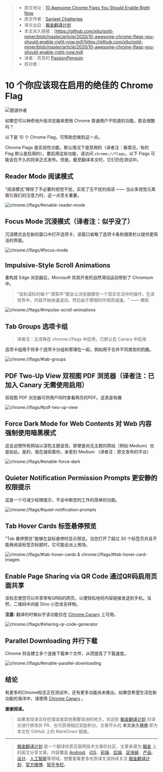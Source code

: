 > * 原文地址：[10 Awesome Chrome Flags You Should Enable Right Now](https://medium.com/better-programming/10-awesome-chrome-flags-you-should-enable-right-now-2684e4518cb5)
> * 原文作者：[Sanjeet Chatterjee](https://medium.com/@thesanjeetc)
> * 译文出自：[掘金翻译计划](https://github.com/xitu/gold-miner)
> * 本文永久链接：[https://github.com/xitu/gold-miner/blob/master/article/2020/10-awesome-chrome-flags-you-should-enable-right-now.md](https://github.com/xitu/gold-miner/blob/master/article/2020/10-awesome-chrome-flags-you-should-enable-right-now.md)
> * 译者：苏苏的 [PassionPenguin](https://github.com/PassionPenguin/)
> * 校对者：

# 10 个你应该现在启用的绝佳的 Chrome Flag

![图源作者](https://cdn-images-1.medium.com/max/4480/1*nnoOXTFecfO8aW0LqCaN5w.png)

如果您可以神奇地升级浏览器来使用 Chrome 普通用户不知道的功能，那会很酷吗？

以下是 10 个 Chrome Flag，可帮助您做到这一点。

Chrome Flags 是实验性功能，默认情况下是禁用的（译者注：看情况，有的 Flag 默认是启用的）。要启用这些功能，请访问 `chrome://flags`。以下 Flags 可能会在不久的将来正式发布。但是，截至翻译本文时，它们仍在测试中。

## Reader Mode 阅读模式

“阅读模式”移除了不必要的视觉干扰，实现了无干扰的阅读 —— 当众多视觉元素吸引我们的注意力时，这一点至关重要。

![chrome://flags/#enable-reader-mode](https://cdn-images-1.medium.com/max/2000/0*TkZOJVvj8nX1dh9c.gif)

## Focus Mode 沉浸模式（译者注：似乎没了）

沉浸模式会在新的窗口中打开选项卡，该窗口省略了选项卡条和搜索栏以提供更简洁的界面。

![chrome://flags/#focus-mode](https://cdn-images-1.medium.com/max/2000/0*HTBhDshB0IkpRZo5.gif)

## Impulsive-Style Scroll Animations

重构其 Edge 浏览器后，Microsoft 将其开发的自然滑动运动带到了 Chromium 中。

> "鼠标滚轮的每个"滴答声"都会让浏览器模仿一个现实生活中的操作，在该世界中，内容开始快速滚动，然后由于摩擦的作用而减速。" —— 微软

![chrome://flags/#impulse-scroll-animations](https://cdn-images-1.medium.com/max/2000/0*mTrSM7M_NaV4CUCw.gif)

## Tab Groups 选项卡组
> 译者注：无须再在 chrome://flags 中启用，已默认在 Canary 中启用

选项卡组用于将多个选项卡分组和管理在一起，例如用于合并不同类型的奶酪。

![chrome://flags/#tab-groups](https://cdn-images-1.medium.com/max/2000/0*7OEk4z2uvyg8MO3f.gif)

## PDF Two-Up View 双视图 PDF 浏览器（译者注：已加入 Canary 无需使用启用）

双视图 PDF 浏览器可供用户同时查看两页的PDF。这真是有趣

![chrome://flags/#pdf-two-up-view](https://cdn-images-1.medium.com/max/2000/0*ostaBsHvTlU70wbN.gif)

## Force Dark Mode for Web Contents 对 Web 内容强制使用暗黑模式

这会迫使所有网站以深色主题呈现，即使是尚无主题的网站（例如 Medium）也是如此。是的，我在凝视着你，亲爱的 Medium （译者注：原文发布的平台）

![chrome://flags/#enable-force-dark](https://cdn-images-1.medium.com/max/2000/0*D5u7w-98tffTZ-Ma.gif)

## Quieter Notification Permission Prompts 更安静的权限提示

这是一个可减少权限提示，不会中断您的工作的简单的功能。

![chrome://flags/#quiet-notification-prompts](https://cdn-images-1.medium.com/max/2000/0*vY-Jg_mSlk2hLCUs)

## Tab Hover Cards 标签悬停预览

"Tab 悬停预览"能够在鼠标悬停时显示预览。当您打开了超过 30 个标签页并且不能再阅读标签页标题时，它可能会派上用场。

![chrome://flags/#tab-hover-cards **&** chrome://flags/#tab-hover-card-images](https://cdn-images-1.medium.com/max/2000/0*G_0Ja03m0pykQWBS.gif)

## Enable Page Sharing via QR Code 通过QR码启用页面共享

该标志使您可以共享带有QR码的网页，以便轻松地将内容链接发送到手机。当然，二维码中间是 Dino 小恐龙吉祥物。

**注意:** 翻译的时候似乎该功能仅在 [Chrome Canary](https://www.google.com/intl/en_uk/chrome/canary/) 上可用。

![chrome://flags/#sharing-qr-code-generator](https://cdn-images-1.medium.com/max/2000/0*IzzgdVlhQKN01eqG.gif)

## Parallel Downloading 并行下载

Chrome 将会建立多个连接下载单个文件，从而提高了下载速度。

![chrome://flags/#enable-parallel-downloading](https://cdn-images-1.medium.com/max/2000/1*e1CZu3rjlntGfMW-3QE-Zg.png)

## 结论

有更多的Chrome标志正在测试中，还有更多功能尚未推出。如果您希望生活在新功能的海洋中，请使用 [Chrome Canary](https://www.google.com/chrome/canary/) 。

**谢谢阅读。**

> 如果发现译文存在错误或其他需要改进的地方，欢迎到 [掘金翻译计划](https://github.com/xitu/gold-miner) 对译文进行修改并 PR，也可获得相应奖励积分。文章开头的 **本文永久链接** 即为本文在 GitHub 上的 MarkDown 链接。

---

> [掘金翻译计划](https://github.com/xitu/gold-miner) 是一个翻译优质互联网技术文章的社区，文章来源为 [掘金](https://juejin.im) 上的英文分享文章。内容覆盖 [Android](https://github.com/xitu/gold-miner#android)、[iOS](https://github.com/xitu/gold-miner#ios)、[前端](https://github.com/xitu/gold-miner#前端)、[后端](https://github.com/xitu/gold-miner#后端)、[区块链](https://github.com/xitu/gold-miner#区块链)、[产品](https://github.com/xitu/gold-miner#产品)、[设计](https://github.com/xitu/gold-miner#设计)、[人工智能](https://github.com/xitu/gold-miner#人工智能)等领域，想要查看更多优质译文请持续关注 [掘金翻译计划](https://github.com/xitu/gold-miner)、[官方微博](http://weibo.com/juejinfanyi)、[知乎专栏](https://zhuanlan.zhihu.com/juejinfanyi)。
